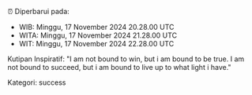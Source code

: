 ⏰ Diperbarui pada:
- WIB: Minggu, 17 November 2024 20.28.00 UTC
- WITA: Minggu, 17 November 2024 21.28.00 UTC
- WIT: Minggu, 17 November 2024 22.28.00 UTC

Kutipan Inspiratif:
"I am not bound to win, but i am bound to be true. I am not bound to succeed, but i am bound to live up to what light i have."


Kategori: success

